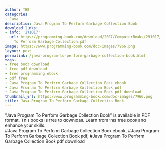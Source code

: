```yaml
---
author: TBD
categories:
- Java
description: Java Program To Perform Garbage Collection Book
download_links:
- info: '291017'
  url: https://programming-book.com/download/2017/ComputerBooks/291017/Java Program
    To Perform Garbage Collection.pdf
image: https://www.programming-book.com/doc-images/7966.png
layout: post
permalink: /java-program-to-perform-garbage-collection-book.html
tags:
- free book download
- free pdf download
- free programming ebook
- pdf free
- Java Program To Perform Garbage Collection Book ebook
- Java Program To Perform Garbage Collection Book pdf
- Java Program To Perform Garbage Collection Book pdf download
thumbnail_url: https://www.programming-book.com/doc-images/7966.png
title: Java Program To Perform Garbage Collection Book
---
```


 
<div class="item-desc text-justify">
  "Java Program To Perform Garbage Collection Book" is available in PDF format. This books is free to download. Learn from this free book and enhance your skills.
  <br>
  #Java Program To Perform Garbage Collection Book ebook, #Java Program To Perform Garbage Collection Book pdf, #Java Program To Perform Garbage Collection Book pdf download
</div>